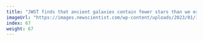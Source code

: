```yaml
---
title: "JWST finds that ancient galaxies contain fewer stars than we expected"
imageUrl: "https://images.newscientist.com/wp-content/uploads/2023/01/10131014/SEI_139790898.jpg?width=600"
index: 67
weight: 67
---
```

